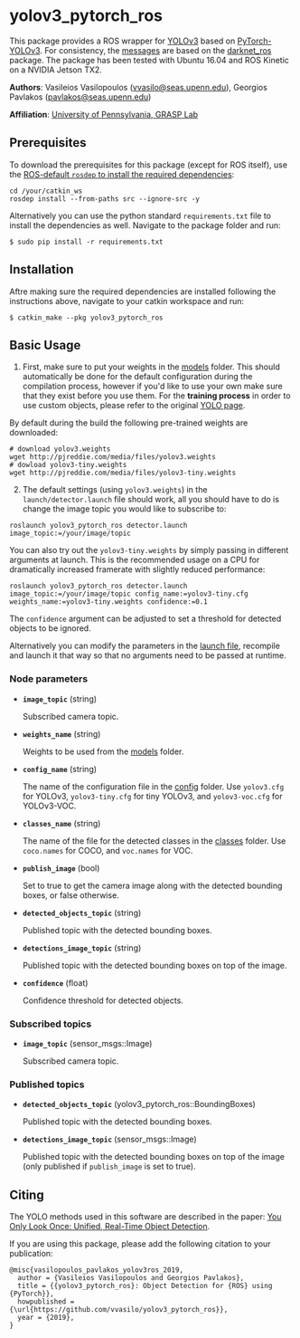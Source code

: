 # yolov3_pytorch_ros

This package provides a ROS wrapper for [YOLOv3](https://pjreddie.com/darknet/yolo) based on [PyTorch-YOLOv3](https://github.com/eriklindernoren/PyTorch-YOLOv3). For consistency, the [messages](msg) are based on the [darknet_ros](https://github.com/leggedrobotics/darknet_ros) package. The package has been tested with Ubuntu 16.04 and ROS Kinetic on a NVIDIA Jetson TX2.

**Authors**: Vasileios Vasilopoulos (<vvasilo@seas.upenn.edu>), Georgios Pavlakos (<pavlakos@seas.upenn.edu>)

**Affiliation**: [University of Pennsylvania, GRASP Lab](https://www.grasp.upenn.edu)

## Prerequisites

To download the prerequisites for this package (except for ROS itself), use the [ROS-default `rosdep` to install the required dependencies](http://wiki.ros.org/ROS/Tutorials/rosdep):

```
cd /your/catkin_ws
rosdep install --from-paths src --ignore-src -y
```

Alternatively you can use the python standard `requirements.txt` file to install the dependencies as well. Navigate to the package folder and run:

```
$ sudo pip install -r requirements.txt
```

## Installation

Aftre making sure the required dependencies are installed following the instructions above, navigate to your catkin workspace and run:

```
$ catkin_make --pkg yolov3_pytorch_ros
```

## Basic Usage

1. First, make sure to put your weights in the [models](models) folder. This should automatically be done for the default configuration during the compilation process, however if you'd like to use your own make sure that they exist before you use them. For the **training process** in order to use custom objects, please refer to the original [YOLO page](https://pjreddie.com/darknet/yolo/).

By default during the build the following pre-trained weights are downloaded:

```
# download yolov3.weights
wget http://pjreddie.com/media/files/yolov3.weights
# dowload yolov3-tiny.weights
wget http://pjreddie.com/media/files/yolov3-tiny.weights
```

2. The default settings (using `yolov3.weights`) in the `launch/detector.launch` file should work, all you should have to do is change the image topic you would like to subscribe to:

```
roslaunch yolov3_pytorch_ros detector.launch image_topic:=/your/image/topic
```

You can also try out the `yolov3-tiny.weights` by simply passing in different arguments at launch. This is the recommended usage on a CPU for dramatically increased framerate with slightly reduced performance:

```
roslaunch yolov3_pytorch_ros detector.launch image_topic:=/your/image/topic config_name:=yolov3-tiny.cfg weights_name:=yolov3-tiny.weights confidence:=0.1
```

The `confidence` argument can be adjusted to set a threshold for detected objects to be ignored.

Alternatively you can modify the parameters in the [launch file](launch/detector.launch), recompile and launch it that way so that no arguments need to be passed at runtime.

### Node parameters

* **`image_topic`** (string)

    Subscribed camera topic.

* **`weights_name`** (string)

    Weights to be used from the [models](models) folder.

* **`config_name`** (string)

    The name of the configuration file in the [config](config) folder. Use `yolov3.cfg` for YOLOv3, `yolov3-tiny.cfg` for tiny YOLOv3, and `yolov3-voc.cfg` for YOLOv3-VOC.

* **`classes_name`** (string)

    The name of the file for the detected classes in the [classes](classes) folder. Use `coco.names` for COCO, and `voc.names` for VOC.

* **`publish_image`** (bool)

    Set to true to get the camera image along with the detected bounding boxes, or false otherwise.

* **`detected_objects_topic`** (string)

    Published topic with the detected bounding boxes.

* **`detections_image_topic`** (string)

    Published topic with the detected bounding boxes on top of the image.

* **`confidence`** (float)

    Confidence threshold for detected objects.

### Subscribed topics

* **`image_topic`** (sensor_msgs::Image)

    Subscribed camera topic.

### Published topics    

* **`detected_objects_topic`** (yolov3_pytorch_ros::BoundingBoxes)

    Published topic with the detected bounding boxes.

* **`detections_image_topic`** (sensor_msgs::Image)

    Published topic with the detected bounding boxes on top of the image (only published if `publish_image` is set to true).

## Citing

The YOLO methods used in this software are described in the paper: [You Only Look Once: Unified, Real-Time Object Detection](https://arxiv.org/abs/1506.02640).

If you are using this package, please add the following citation to your publication:

    @misc{vasilopoulos_pavlakos_yolov3ros_2019,
      author = {Vasileios Vasilopoulos and Georgios Pavlakos},
      title = {{yolov3_pytorch_ros}: Object Detection for {ROS} using {PyTorch}},
      howpublished = {\url{https://github.com/vvasilo/yolov3_pytorch_ros}},
      year = {2019},
    }
